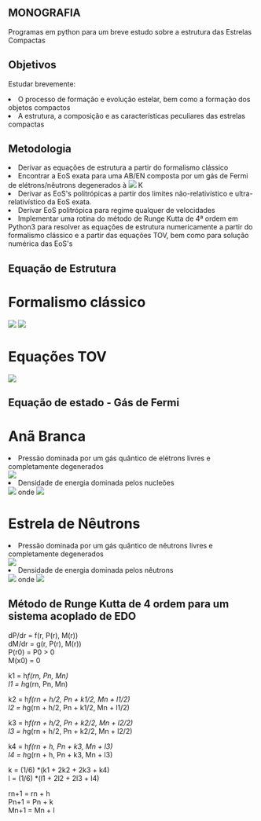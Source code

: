## MONOGRAFIA 
Programas em python para um breve estudo sobre a estrutura das Estrelas Compactas


## Objetivos
Estudar brevemente:
<li> O processo de formação e evolução estelar, bem como a formação dos objetos compactos </li>
<li> A estrutura, a composição e as características peculiares das estrelas compactas </li>


## Metodologia
<li> Derivar as equações de estrutura a partir do formalismo clássico</li>
<li> Encontrar a EoS exata para uma AB/EN composta por um gás de Fermi de elétrons/nêutrons degenerados  à <img src="https://render.githubusercontent.com/render/math?math=T = 0"> K</li>
<li> Derivar as EoS's politrópicas a partir dos limites não-relativístico e ultra-relativístico da EoS exata.</li>
<li> Derivar EoS politrópica para regime qualquer de velocidades</li>
<li> Implementar uma rotina do método de Runge Kutta de 4ª ordem em Python3 para resolver as equações de estrutura numericamente a partir do formalismo clássico e a partir das equações TOV, bem como para solução numérica das EoS's</li>


## Equação de Estrutura
<h1>Formalismo clássico</h1>
<img src="https://render.githubusercontent.com/render/math?math=\frac{dp(r)}{dr}=-\frac{G\epsilon(r)M(r)}{c^2 r^2}\\">
<img src="https://render.githubusercontent.com/render/math?math=\frac{dM(r)}{dr} = \frac{4\pi r^2\epsilon(r)}{c^2}">

<h1>Equações TOV</h1>
<img src="https://render.githubusercontent.com/render/math?math=\frac{dp(r)}{dr}= -  \frac{GM(r)\epsilon(r)}{c^2r^2}\Big[1+\frac{p(r)}{\epsilon(r)}\Big]\Big[1+\frac{4\pi r^3p(r)}{M(r)c^2}\Big]\Big[{1-\frac{2GM(r)}{c^2r}}\Big]^{-1}">




## Equação de estado - Gás de Fermi
<h1>Anã Branca</h1>
<li>Pressão dominada por um gás quântico de elétrons livres e completamente degenerados</li>
<img src="https://render.githubusercontent.com/render/math?math=p(k_F) = \frac{\epsilon_0}{24}\Big[(2x^3 - 3x)\sqrt{(1 + x^2)} + 3senh^{-1}(x)\Big]">
<li>Densidade de energia dominada pelos nucleões</li>
<img src="https://render.githubusercontent.com/render/math?math=\epsilon(k)_{N} = x^3\frac{m_e^3m_{N}c^5}{3\pi^2\hbar^3}\Big(\frac {A}{Z}\Big)">
onde <img src="https://render.githubusercontent.com/render/math?math=\epsilon_0 = \frac{m_e^4c^5}{\pi^2\hbar^3}">


<h1>Estrela de Nêutrons</h1>
<li>Pressão dominada por um gás quântico de nêutrons livres e completamente degenerados</li>
<img src="https://render.githubusercontent.com/render/math?math=p(k_F) = \frac{\epsilon_0}{24}\Big[(2x^3 - 3x)\sqrt{(1 + x^2)} + 3senh^{-1}(x)\Big]">
<li>Densidade de energia dominada pelos nêutrons</li>
<img src="https://render.githubusercontent.com/render/math?math=\epsilon(k)_{N} = x^3\frac{m_e^3m_{N}c^5}{3\pi^2\hbar^3}\Big(\frac {A}{Z}\Big)">
onde <img src="https://render.githubusercontent.com/render/math?math=\epsilon_0 = \frac{m_N^4c^5}{\pi^2\hbar^3}">



## Método de Runge Kutta de 4 ordem para um sistema acoplado de EDO 

dP/dr = f(r, P(r), M(r)) <br/>
dM/dr = g(r, P(r), M(r)) <br/>
P(r0) = P0 > 0 <br/>
M(x0) = 0 <br/>

k1 = h*f(rn, Pn, Mn) <br/>
l1 = h*g(rn, Pn, Mn) <br/>

k2 = h*f(rn + h/2, Pn + k1/2, Mn + l1/2) <br/>
l2 = h*g(rn + h/2, Pn + k1/2, Mn + l1/2) <br/>

k3 = h*f(rn + h/2, Pn + k2/2, Mn + l2/2) <br/>
l3 = h*g(rn + h/2, Pn + k2/2, Mn + l2/2) <br/>

k4 = h*f(rn + h, Pn + k3, Mn + l3) <br/>
l4 = h*g(rn + h, Pn + k3, Mn + l3) <br/>

k = (1/6) *(k1 + 2k2 + 2k3 + k4) <br/>
l = (1/6) *(l1 + 2l2 + 2l3 + l4) <br/>

rn+1 = rn + h <br/>
Pn+1 = Pn + k <br/>
Mn+1 = Mn + l <br/>
<br/><br/>
